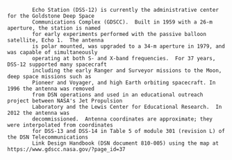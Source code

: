 
            Echo Station (DSS-12) is currently the administrative center for the Goldstone Deep Space
            Communications Complex (GDSCC).  Built in 1959 with a 26-m aperture, the station is named 
            for early experiments performed with the passive balloon satellite, Echo 1.  The antenna 
            is polar mounted, was upgraded to a 34-m aperture in 1979, and was capable of simultaneously
            operating at both S- and X-band frequencies.  For 37 years, DSS-12 supported many spacecraft 
            including the early Ranger and Surveyor missions to the Moon, deep space missions such as 
            Pioneer and Voyager, and high Earth orbiting spacecraft. In 1996 the antenna was removed 
            from DSN operations and used in an educational outreach project between NASA's Jet Propulsion 
            Laboratory and the Lewis Center for Educational Research.  In 2012 the antenna was 
            decommissioned.  Antenna coordinates are approximate; they were interpolated from coordinates
            for DSS-13 and DSS-14 in Table 5 of module 301 (revision L) of the DSN Telecommunications 
            Link Design Handbook (DSN document 810-005) using the map at https://www.gdscc.nasa.gov/?page_id=37
        